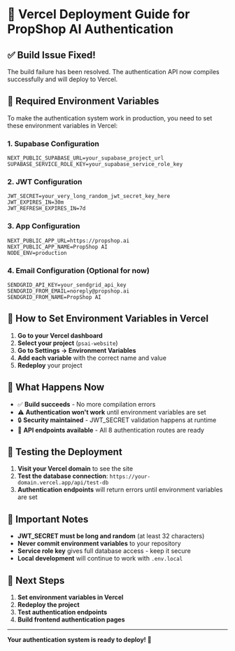 # 🚀 Vercel Deployment Guide for PropShop AI Authentication

## ✅ **Build Issue Fixed!**

The build failure has been resolved. The authentication API now compiles successfully and will deploy to Vercel.

## 🔑 **Required Environment Variables**

To make the authentication system work in production, you need to set these environment variables in Vercel:

### **1. Supabase Configuration**
```
NEXT_PUBLIC_SUPABASE_URL=your_supabase_project_url
SUPABASE_SERVICE_ROLE_KEY=your_supabase_service_role_key
```

### **2. JWT Configuration**
```
JWT_SECRET=your_very_long_random_jwt_secret_key_here
JWT_EXPIRES_IN=30m
JWT_REFRESH_EXPIRES_IN=7d
```

### **3. App Configuration**
```
NEXT_PUBLIC_APP_URL=https://propshop.ai
NEXT_PUBLIC_APP_NAME=PropShop AI
NODE_ENV=production
```

### **4. Email Configuration (Optional for now)**
```
SENDGRID_API_KEY=your_sendgrid_api_key
SENDGRID_FROM_EMAIL=noreply@propshop.ai
SENDGRID_FROM_NAME=PropShop AI
```

## 📍 **How to Set Environment Variables in Vercel**

1. **Go to your Vercel dashboard**
2. **Select your project** (`psai-website`)
3. **Go to Settings → Environment Variables**
4. **Add each variable** with the correct name and value
5. **Redeploy** your project

## 🎯 **What Happens Now**

- ✅ **Build succeeds** - No more compilation errors
- ⚠️ **Authentication won't work** until environment variables are set
- 🔒 **Security maintained** - JWT_SECRET validation happens at runtime
- 📱 **API endpoints available** - All 8 authentication routes are ready

## 🧪 **Testing the Deployment**

1. **Visit your Vercel domain** to see the site
2. **Test the database connection**: `https://your-domain.vercel.app/api/test-db`
3. **Authentication endpoints** will return errors until environment variables are set

## 🚨 **Important Notes**

- **JWT_SECRET must be long and random** (at least 32 characters)
- **Never commit environment variables** to your repository
- **Service role key** gives full database access - keep it secure
- **Local development** will continue to work with `.env.local`

## 🔄 **Next Steps**

1. **Set environment variables in Vercel**
2. **Redeploy the project**
3. **Test authentication endpoints**
4. **Build frontend authentication pages**

---

**Your authentication system is ready to deploy! 🎉**
